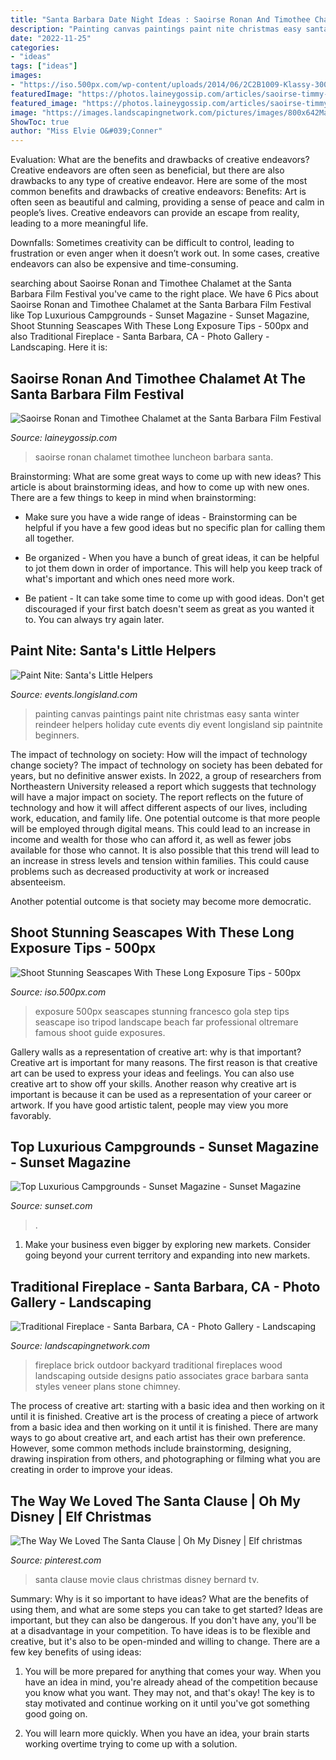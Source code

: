 ```yaml
---
title: "Santa Barbara Date Night Ideas : Saoirse Ronan And Timothee Chalamet At The Santa Barbara Film Festival"
description: "Painting canvas paintings paint nite christmas easy santa winter reindeer helpers holiday cute events diy event longisland sip paintnite beginners"
date: "2022-11-25"
categories:
- "ideas"
tags: ["ideas"]
images:
- "https://iso.500px.com/wp-content/uploads/2014/06/2C2B1009-Klassy-3000x2000.jpg"
featuredImage: "https://photos.laineygossip.com/articles/saoirse-timmy-ff-05feb18-01.jpg"
featured_image: "https://photos.laineygossip.com/articles/saoirse-timmy-ff-05feb18-01.jpg"
image: "https://images.landscapingnetwork.com/pictures/images/800x642Max/traditional-fireplace_69/backyard-brick-fireplace-wood-outdoor-fireplace-grace-design-associates_239.jpg"
ShowToc: true
author: "Miss Elvie O&#039;Conner"
---
```



Evaluation: What are the benefits and drawbacks of creative endeavors?
Creative endeavors are often seen as beneficial, but there are also drawbacks to any type of creative endeavor. Here are some of the most common benefits and drawbacks of creative endeavors: 
Benefits: Art is often seen as beautiful and calming, providing a sense of peace and calm in people’s lives. Creative endeavors can provide an escape from reality, leading to a more meaningful life.

Downfalls: Sometimes creativity can be difficult to control, leading to frustration or even anger when it doesn’t work out. In some cases, creative endeavors can also be expensive and time-consuming.

	

		
searching about Saoirse Ronan and Timothee Chalamet at the Santa Barbara Film Festival you've came to the right place. We have 6 Pics about Saoirse Ronan and Timothee Chalamet at the Santa Barbara Film Festival like Top Luxurious Campgrounds - Sunset Magazine - Sunset Magazine, Shoot Stunning Seascapes With These Long Exposure Tips - 500px and also Traditional Fireplace - Santa Barbara, CA - Photo Gallery - Landscaping. Here it is:
		
    
## Saoirse Ronan And Timothee Chalamet At The Santa Barbara Film Festival

<img loading=lazy src="https://photos.laineygossip.com/articles/saoirse-timmy-ff-05feb18-01.jpg" onerror="this.onerror=null;this.src='https://tse1.mm.bing.net/th?id=OIP.PuuEVre9CNDInxEpcku-nwHaLH&amp;pid=15.1';" alt="Saoirse Ronan and Timothee Chalamet at the Santa Barbara Film Festival">

_Source: laineygossip.com_

>saoirse ronan chalamet timothee luncheon barbara santa. 

	

Brainstorming: What are some great ways to come up with new ideas?
This article is about brainstorming ideas, and how to come up with new ones. There are a few things to keep in mind when brainstorming: 
- Make sure you have a wide range of ideas - Brainstorming can be helpful if you have a few good ideas but no specific plan for calling them all together. 

- Be organized - When you have a bunch of great ideas, it can be helpful to jot them down in order of importance. This will help you keep track of what's important and which ones need more work. 

- Be patient - It can take some time to come up with good ideas. Don't get discouraged if your first batch doesn't seem as great as you wanted it to. You can always try again later.

    
## Paint Nite: Santa&#039;s Little Helpers

<img loading=lazy src="https://www.longisland.com/site_media/images/event/photo_gallery/4064864_1_l.jpg" onerror="this.onerror=null;this.src='https://tse3.mm.bing.net/th?id=OIP.Mph5ICmcvJmMXHXZVFgCnQHaFz&amp;pid=15.1';" alt="Paint Nite: Santa&#039;s Little Helpers">

_Source: events.longisland.com_

>painting canvas paintings paint nite christmas easy santa winter reindeer helpers holiday cute events diy event longisland sip paintnite beginners. 

	

The impact of technology on society: How will the impact of technology change society?
The impact of technology on society has been debated for years, but no definitive answer exists. In 2022, a group of researchers from Northeastern University released a report which suggests that technology will have a major impact on society. The report reflects on the future of technology and how it will affect different aspects of our lives, including work, education, and family life. 
One potential outcome is that more people will be employed through digital means. This could lead to an increase in income and wealth for those who can afford it, as well as fewer jobs available for those who cannot. It is also possible that this trend will lead to an increase in stress levels and tension within families. This could cause problems such as decreased productivity at work or increased absenteeism. 

Another potential outcome is that society may become more democratic.

    
## Shoot Stunning Seascapes With These Long Exposure Tips - 500px

<img loading=lazy src="https://iso.500px.com/wp-content/uploads/2014/06/2C2B1009-Klassy-3000x2000.jpg" onerror="this.onerror=null;this.src='https://tse2.mm.bing.net/th?id=OIP.S3378tXnMBr0Jk6Ti7ORNwHaE8&amp;pid=15.1';" alt="Shoot Stunning Seascapes With These Long Exposure Tips - 500px">

_Source: iso.500px.com_

>exposure 500px seascapes stunning francesco gola step tips seascape iso tripod landscape beach far professional oltremare famous shoot guide exposures. 

	

Gallery walls as a representation of creative art: why is that important?
Creative art is important for many reasons. The first reason is that creative art can be used to express your ideas and feelings. You can also use creative art to show off your skills. Another reason why creative art is important is because it can be used as a representation of your career or artwork. If you have good artistic talent, people may view you more favorably.

    
## Top Luxurious Campgrounds - Sunset Magazine - Sunset Magazine

<img loading=lazy src="https://img.sunset.com/sites/default/files/styles/4_3_horizontal_-_1200x900/public/image/2016/09/main/luxurycamping-santabarbara.jpg?itok=xHetF7QX" onerror="this.onerror=null;this.src='https://tse2.mm.bing.net/th?id=OIP.lwZEkpVnyzHFBl375FAuygHaFj&amp;pid=15.1';" alt="Top Luxurious Campgrounds - Sunset Magazine - Sunset Magazine">

_Source: sunset.com_

>. 

	

1. Make your business even bigger by exploring new markets. Consider going beyond your current territory and expanding into new markets.

    
## Traditional Fireplace - Santa Barbara, CA - Photo Gallery - Landscaping

<img loading=lazy src="https://images.landscapingnetwork.com/pictures/images/800x642Max/traditional-fireplace_69/backyard-brick-fireplace-wood-outdoor-fireplace-grace-design-associates_239.jpg" onerror="this.onerror=null;this.src='https://tse2.mm.bing.net/th?id=OIP.zNg7Kev8U3X6-MyJ6C3aXAHaE7&amp;pid=15.1';" alt="Traditional Fireplace - Santa Barbara, CA - Photo Gallery - Landscaping">

_Source: landscapingnetwork.com_

>fireplace brick outdoor backyard traditional fireplaces wood landscaping outside designs patio associates grace barbara santa styles veneer plans stone chimney. 

	

The process of creative art: starting with a basic idea and then working on it until it is finished.
Creative art is the process of creating a piece of artwork from a basic idea and then working on it until it is finished. There are many ways to go about creative art, and each artist has their own preference. However, some common methods include brainstorming, designing, drawing inspiration from others, and photographing or filming what you are creating in order to improve your ideas.

    
## The Way We Loved The Santa Clause | Oh My Disney | Elf Christmas

<img loading=lazy src="https://i.pinimg.com/originals/ef/22/46/ef22461a1c26736c6c8603c10d5d5e2c.jpg" onerror="this.onerror=null;this.src='https://tse1.mm.bing.net/th?id=OIP.rzIkNtdRLyzeRVnomLNBEQHaED&amp;pid=15.1';" alt="The Way We Loved The Santa Clause | Oh My Disney | Elf christmas">

_Source: pinterest.com_

>santa clause movie claus christmas disney bernard tv. 

	

Summary: Why is it so important to have ideas? What are the benefits of using them, and what are some steps you can take to get started?
Ideas are important, but they can also be dangerous. If you don't have any, you'll be at a disadvantage in your competition. To have ideas is to be flexible and creative, but it's also to be open-minded and willing to change. There are a few key benefits of using ideas: 
1) You will be more prepared for anything that comes your way. When you have an idea in mind, you're already ahead of the competition because you know what you want. They may not, and that's okay! The key is to stay motivated and continue working on it until you've got something good going on. 

2) You will learn more quickly. When you have an idea, your brain starts working overtime trying to come up with a solution.

